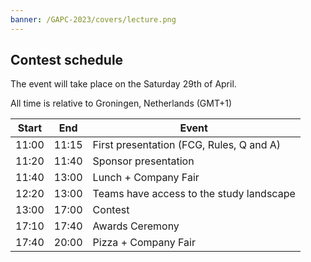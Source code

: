 ```yaml
---
banner: /GAPC-2023/covers/lecture.png
---
```


## Contest schedule

The event will take place on the Saturday 29th of April.

All time is relative to Groningen, Netherlands (GMT+1)

| Start | End   | Event                                    |
| ----- | ----- | ---------------------------------------- |
| 11:00 | 11:15 | First presentation (FCG, Rules, Q and A) |
| 11:20 | 11:40 | Sponsor presentation                     |
| 11:40 | 13:00 | Lunch + Company Fair                     |
| 12:20 | 13:00 | Teams have access to the study landscape |
| 13:00 | 17:00 | Contest                                  |
| 17:10 | 17:40 | Awards Ceremony                          |
| 17:40 | 20:00 | Pizza + Company Fair                     |
